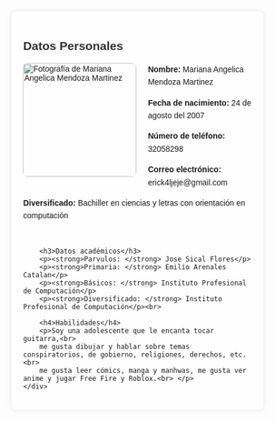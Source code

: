 <!DOCTYPE html>
<html lang="es">
<head>
    <meta charset="UTF-8">
    <meta name="viewport" content="width=device-width, initial-scale=1.0">
    <title>Mariana Angelica Mendoza Martinez</title>
    <style>
        body {
            font-family: sans-serif;
            background-image: url("flores.jpg"); /* Imagen de fondo de flores */
            background-size: cover; /* Cubre todo el fondo */
            margin: 0;
            padding: 0;
        }
        .container {
            width: 80%;
            margin: 20px auto;
            background-color: rgba(255, 255, 255, 0.8); /* Fondo blanco semi-transparente */
            padding: 20px;
            border-radius: 8px;
            box-shadow: 0 0 10px rgba(0, 0, 0, 0.1);
        }
        img {
            float: left;
            margin-right: 20px;
            border-radius: 8px;
        }
        h2, h3, h4 {
            color: #333;
        }
        p {
            line-height: 1.6;
        }
    </style>
</head>
<body>
    <div class="container">
        <h2>Datos Personales</h2>
        <img src="ima.jpg" alt="Fotografía de Mariana Angelica Mendoza Martinez" width="200" height="200">
        <p><strong>Nombre: </strong>Mariana Angelica Mendoza Martinez</p>
        <p><strong>Fecha de nacimiento: </strong>24 de agosto del 2007</p>
        <p><strong>Número de teléfono: </strong> 32058298</p>
        <p><strong>Correo electrónico: </strong> erick4ljeje@gmail.com</p>
        <p><strong>Diversificado:</strong> Bachiller en ciencias y letras con orientación en computación</p><br>

        <h3>Datos académicos</h3>
        <p><strong>Parvulos: </strong> Jose Sical Flores</p>
        <p><strong>Primaria: </strong> Emilio Arenales Catalan</p>
        <p><strong>Básicos: </strong> Instituto Profesional de Computación</p>
        <p><strong>Diversificado: </strong> Instituto Profesional de Computación</p><br>

        <h4>Habilidades</h4>
        <p>Soy una adolescente que le encanta tocar guitarra,<br>
        me gusta dibujar y hablar sobre temas conspiratorios, de gobierno, religiones, derechos, etc.<br> 
        me gusta leer cómics, manga y manhwas, me gusta ver anime y jugar Free Fire y Roblox.<br> </p>
    </div>
</body>
</html>
    
   
